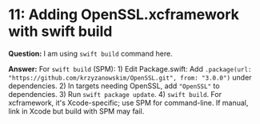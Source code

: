 # 11: Adding OpenSSL.xcframework with swift build

**Question:** I am using `swift build` command here.

**Answer:** For `swift build` (SPM): 1) Edit Package.swift: Add `.package(url: "https://github.com/krzyzanowskim/OpenSSL.git", from: "3.0.0")` under dependencies. 2) In targets needing OpenSSL, add `"OpenSSL"` to dependencies. 3) Run `swift package update`. 4) `swift build`. For xcframework, it's Xcode-specific; use SPM for command-line. If manual, link in Xcode but build with SPM may fail.